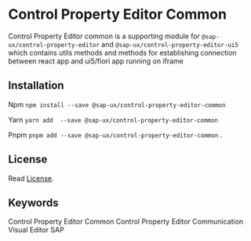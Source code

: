 # Control Property Editor Common

Control Property Editor common is a supporting module for `@sap-ux/control-property-editor` and `@sap-ux/control-property-editor-ui5` which contains utils methods and methods for establishing connection between react app and ui5/fiori app running on iframe

## Installation
Npm
`npm install --save @sap-ux/control-property-editor-common`

Yarn
`yarn add  --save @sap-ux/control-property-editor-common`

Pnpm
`pnpm add --save @sap-ux/control-property-editor-common`
.
## License

Read [License](./LICENSE).

## Keywords
Control Property Editor Common
Control Property Editor Communication
Visual Editor
SAP

